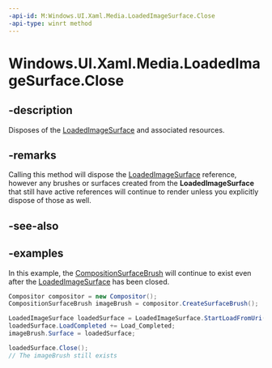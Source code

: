 ```yaml
---
-api-id: M:Windows.UI.Xaml.Media.LoadedImageSurface.Close
-api-type: winrt method
---
```


<!-- Method syntax.
public void LoadedImageSurface.Close()
-->

# Windows.UI.Xaml.Media.LoadedImageSurface.Close


## -description

Disposes of the [LoadedImageSurface](loadedimagesurface.md) and associated resources.



## -remarks

Calling this method will dispose the [LoadedImageSurface](loadedimagesurface.md) reference, however any brushes or surfaces created from the **LoadedImageSurface** that still have active references will 
continue to render unless you explicitly dispose of those as well.

## -see-also

## -examples

In this example, the [CompositionSurfaceBrush](../windows.ui.composition/compositionsurfacebrush.md) will continue to exist even after the 
[LoadedImageSurface](loadedimagesurface.md) has been closed.

```csharp
Compositor compositor = new Compositor();
CompositionSurfaceBrush imageBrush = compositor.CreateSurfaceBrush();

LoadedImageSurface loadedSurface = LoadedImageSurface.StartLoadFromUri(new Uri("ms-appx:///Assets/myPic.jpg"));
loadedSurface.LoadCompleted += Load_Completed;
imageBrush.Surface = loadedSurface;

loadedSurface.Close();
// The imageBrush still exists

```

